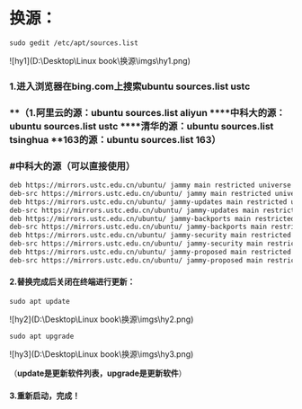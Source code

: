 

# 换源：

```
sudo gedit /etc/apt/sources.list
```

![hy1](D:\Desktop\Linux book\换源\imgs\hy1.png)

### 1.进入浏览器在bing.com上搜索ubuntu sources.list ustc

### **（1.阿里云的源：ubuntu sources.list aliyun ****中科大的源：ubuntu sources.list ustc ****清华的源：ubuntu sources.list tsinghua ****163的源：ubuntu sources.list 163）**

### #中科大的源（可以直接使用）

```ASN.1
deb https://mirrors.ustc.edu.cn/ubuntu/ jammy main restricted universe multiverse
deb-src https://mirrors.ustc.edu.cn/ubuntu/ jammy main restricted universe multiverse
deb https://mirrors.ustc.edu.cn/ubuntu/ jammy-updates main restricted universe multiverse
deb-src https://mirrors.ustc.edu.cn/ubuntu/ jammy-updates main restricted universe multiverse
deb https://mirrors.ustc.edu.cn/ubuntu/ jammy-backports main restricted universe multiverse
deb-src https://mirrors.ustc.edu.cn/ubuntu/ jammy-backports main restricted universe multiverse
deb https://mirrors.ustc.edu.cn/ubuntu/ jammy-security main restricted universe multiverse
deb-src https://mirrors.ustc.edu.cn/ubuntu/ jammy-security main restricted universe multiverse
deb https://mirrors.ustc.edu.cn/ubuntu/ jammy-proposed main restricted universe multiverse
deb-src https://mirrors.ustc.edu.cn/ubuntu/ jammy-proposed main restricted universe multiverse
```



#### 2.替换完成后关闭在终端进行更新： 

```
sudo apt update
```

![hy2](D:\Desktop\Linux book\换源\imgs\hy2.png)

```
sudo apt upgrade
```

![hy3](D:\Desktop\Linux book\换源\imgs\hy3.png)

（**update是更新软件列表，upgrade是更新软件**）

#### 3.重新启动，完成！